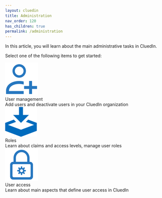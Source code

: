 ```yaml
---
layout: cluedin
title: Administration
nav_order: 120
has_children: true
permalink: /administration
---
```


In this article, you will learn about the main administrative tasks in CluedIn.

Select one of the following items to get started:

<div class="card-line">
  <div class="card" href="/administration/user-management">
    <div class="icon"><img src="/assets/icons/user-management.svg" alt="Azure Market place"/></div>
    <div class="title">User management</div>
    <div class="content">Add users and deactivate users in your CluedIn organization</div>
  </div>
   <div class="card" href="/administration/roles">
    <div class="icon"><img src="/assets/icons/installation.svg" alt="Installation"/></div>
    <div class="title">Roles</div>
    <div class="content">Learn about claims and access levels, manage user roles</div>
  </div>
   <div class="card" href="/administration/user-access">
    <div class="icon"><img src="/assets/icons/permissions.svg" alt="How to"/></div>
    <div class="title">User access</div>
    <div class="content">Learn about main aspects that define user access in CluedIn</div>
  </div>
</div>
